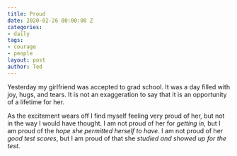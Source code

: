 ```yaml
---
title: Proud
date: 2020-02-26 00:00:00 Z
categories:
- daily
tags:
- courage
- people
layout: post
author: Ted
---
```


Yesterday my girlfriend was accepted to grad school. It was a day filled with joy, hugs, and tears. It is not an exaggeration to say that it is an opportunity of a lifetime for her.

As the excitement wears off I find myself feeling very proud of her, but not in the way I would have thought. I am not proud of her for _getting in_, but I am proud of the _hope she permitted herself to have_. I am not proud of her _good test scores_, but I am proud of that she _studied and showed up for the test_.
